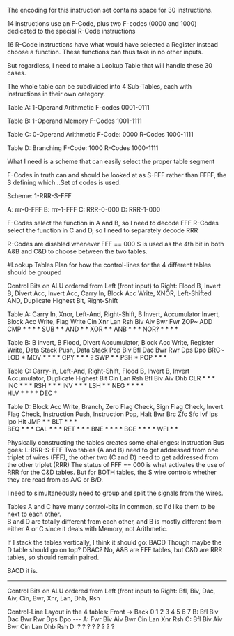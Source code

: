 The encoding for this instruction set contains space for 30 instructions.

14 instructions use an F-Code, plus two F-codes (0000 and 1000) dedicated to the special R-Code instructions

16 R-Code instructions have what would have selected a Register instead choose a function.  These functions can thus take in no other inputs.

But regardless, I need to make a Lookup Table that will handle these 30 cases.

The whole table can be subdivided into 4 Sub-Tables, each with instructions in their own category.

Table A: 1-Operand Arithmetic
F-codes 0001-0111

Table B: 1-Operand Memory
F-Codes 1001-1111

Table C: 0-Operand Arithmetic
F-Code: 0000
R-Codes 1000-1111

Table D: Branching
F-Code: 1000
R-Codes 1000-1111

What I need is a scheme that can easily select the proper table segment

F-Codes in truth can and should be looked at as S-FFF rather than FFFF, the S defining which...Set of codes is used.

Scheme: 1-RRR-S-FFF

A: rrr-0-FFF
B: rrr-1-FFF
C: RRR-0-000
D: RRR-1-000

F-Codes select the function in A and B, so I need to decode FFF
R-Codes select the function in C and D, so I need to separately decode RRR

R-Codes are disabled whenever FFF == 000
S is used as the 4th bit in both A&B and C&D to choose between the two tables.

#Lookup Tables
Plan for how the control-lines for the 4 different tables should be grouped

Control Bits on ALU ordered from Left (front input) to Right:
Flood B, Invert B, Divert Acc, Invert Acc, Carry In, Block Acc Write, XNOR, Left-Shifted AND, Duplicate Highest Bit, Right-Shift

Table A:
Carry In, Xnor, Left-And, Right-Shift, B Invert, Accumulator Invert,  Block Acc Write, Flag Write
    Cin Xnr Lan Rsh Biv Aiv Bwr Fwr
ZOP~ 
ADD 
CMP *               *       *   *
SUB *               *
AND         *   *
XOR     *           *
ANB         *   *   *
NOR?        *   *   *   *

Table B:
B invert, B Flood, Divert Accumulator, Block Acc Write, Register Write, Data Stack Push, Data Stack Pop
    Biv Bfl Dac Bwr Rwr Dps Dpo
BRC~
LOD         *
MOV *   *   *       *
CPY         *   *   *
?
SWP         *       *
PSH                     *
POP         *       *       *

Table C:
Carry-in, Left-And, Right-Shift, Flood B, Invert B, Invert Accumulator, Duplicate Highest Bit
    Cin Lan Rsh Bfl Biv Aiv Dhb
CLR     *       *   *
INC *           *   *
RSH         *   *   *
INV             *   *   *
LSH     *       *
NEG *           *   *   *    
HLV         *   *   *       *
DEC             *

Table D:
Block Acc Write, Branch, Zero Flag Check, Sign Flag Check, Invert Flag Check, Instruction Push, Instruction Pop, Halt
    Bwr Brc Zfc Sfc Ivf Ips Ipo Hlt
JMP *   *
BLT *   *       *       
BEQ *   *   *
CAL *   *               *
RET *   *                   *
BNE *   *   *       *
BGE *   *       *   *
WFI *                           *

Physically constructing the tables creates some challenges:
Instruction Bus goes: L-RRR-S-FFF
Two tables (A and B) need to get addressed from one triplet of wires (FFF),
the other two (C and D) need to get addressed from the other triplet (RRR)
The status of FFF == 000 is what activates the use of RRR for the C&D tables.
But for BOTH tables, the S wire controls whether they are read from as A/C or B/D.

I need to simultaneously need to group and split the signals from the wires.

Tables A and C have many control-bits in common, so I'd like them to be next to each other.  
B and D are totally different from each other, and B is mostly different from either A or C since it deals with Memory, not Arithmetic.

If I stack the tables vertically, I think it should go: BACD
Though maybe the D table should go on top?  DBAC?  No, A&B are FFF tables, but C&D are RRR tables, so should remain paired.

BACD it is.

---------------------------

Control Bits on ALU ordered from Left (front input) to Right:
Bfl, Biv, Dac, Aiv, Cin, Bwr, Xnr, Lan, Dhb, Rsh

Control-Line Layout in the 4 tables:
Front -> Back
    0       1       2       3       4       5       6       7
B:  Bfl     Biv     Dac     Bwr     Rwr     Dps     Dpo     ---
A:  Fwr     Biv     Aiv     Bwr     Cin     Lan     Xnr     Rsh
C:  Bfl     Biv     Aiv     Bwr     Cin     Lan     Dhb     Rsh
D:  ?       ?       ?       ?       ?       ?       ?       ?

